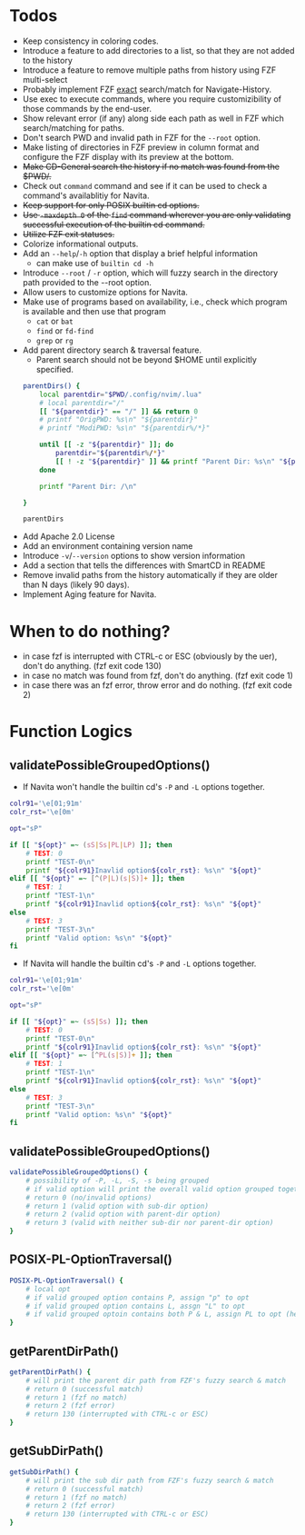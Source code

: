 # Todos

- Keep consistency in coloring codes.
- Introduce a feature to add directories to a list, so that they are not added to the history
- Introduce a feature to remove multiple paths from history using FZF multi-select
- Probably implement FZF <u>exact</u> search/match for Navigate-History.
- Use exec to execute commands, where you require customizibility of those commands by the end-user.
- Show relevant error (if any) along side each path as well in FZF which search/matching for paths.
- Don't search PWD and invalid path in FZF for the `--root` option.
- Make listing of directories in FZF preview in column format and configure the FZF display with its preview at the bottom.
- ~~Make CD-General search the history if no match was found from the $PWD/.~~
- Check out `command` command and see if it can be used to check a command's availablitiy for Navita.
- ~~Keep support for only POSIX builtin cd options.~~
- ~~Use `-maxdepth 0` of the `find` command wherever you are only validating successful execution of the builtin cd command.~~
- ~~Utilize FZF exit statuses.~~
- Colorize informational outputs.
- Add an `--help`/`-h` option that display a brief helpful information
    - can make use of `builtin cd -h`
- Introduce `--root` / `-r` option, which will fuzzy search in the directory path provided to the --root option.
- Allow users to customize options for Navita.
- Make use of programs based on availability, i.e., check which program is available and then use that program
    - `cat` or `bat`
    - `find` or `fd-find`
    - `grep` or `rg`
- Add parent directory search & traversal feature.
    - Parent search should not be beyond $HOME until explicitly specified.
    ```bash
    parentDirs() {
        local parentdir="$PWD/.config/nvim/.lua"
        # local parentdir="/"
        [[ "${parentdir}" == "/" ]] && return 0
        # printf "OrigPWD: %s\n" "${parentdir}"
        # printf "ModiPWD: %s\n" "${parentdir%/*}"

        until [[ -z "${parentdir}" ]]; do
            parentdir="${parentdir%/*}"
            [[ ! -z "${parentdir}" ]] && printf "Parent Dir: %s\n" "${parentdir}"
        done

        printf "Parent Dir: /\n"

    }

    parentDirs
    ```
- Add Apache 2.0 License
- Add an environment containing version name
- Introduce `-v`/`--version` options to show version information
- Add a section that tells the differences with SmartCD in README
- Remove invalid paths from the history automatically if they are older than N days (likely 90 days).
- Implement Aging feature for Navita.

# When to do nothing?

- in case fzf is interrupted with CTRL-c or ESC (obviously by the uer), don't do anything. (fzf exit code 130)
- in case no match was found from fzf, don't do anything. (fzf exit code 1)
- in case there was an fzf error, throw error and do nothing. (fzf exit code 2)

# Function Logics

## validatePossibleGroupedOptions()

- If Navita won't handle the builtin cd's `-P` and `-L` options together.

```bash
colr91='\e[01;91m'
colr_rst='\e[0m'

opt="sP"

if [[ "${opt}" =~ (sS|Ss|PL|LP) ]]; then
	# TEST: 0
	printf "TEST-0\n"
	printf "${colr91}Inavlid option${colr_rst}: %s\n" "${opt}"
elif [[ "${opt}" =~ [^(P|L)(s|S)]+ ]]; then
	# TEST: 1
	printf "TEST-1\n"
	printf "${colr91}Inavlid option${colr_rst}: %s\n" "${opt}"
else
	# TEST: 3
	printf "TEST-3\n"
	printf "Valid option: %s\n" "${opt}"
fi
```

- If Navita will handle the builtin cd's `-P` and `-L` options together.

```bash
colr91='\e[01;91m'
colr_rst='\e[0m'

opt="sP"

if [[ "${opt}" =~ (sS|Ss) ]]; then
	# TEST: 0
	printf "TEST-0\n"
	printf "${colr91}Inavlid option${colr_rst}: %s\n" "${opt}"
elif [[ "${opt}" =~ [^PL(s|S)]+ ]]; then
	# TEST: 1
	printf "TEST-1\n"
	printf "${colr91}Inavlid option${colr_rst}: %s\n" "${opt}"
else
	# TEST: 3
	printf "TEST-3\n"
	printf "Valid option: %s\n" "${opt}"
fi
```

## validatePossibleGroupedOptions()

```bash
validatePossibleGroupedOptions() {
	# possibility of -P, -L, -S, -s being grouped
	# if valid option will print the overall valid option grouped together.
	# return 0 (no/invalid options)
	# return 1 (valid option with sub-dir option)
	# return 2 (valid option with parent-dir option)
	# return 3 (valid with neither sub-dir nor parent-dir option)
}
```

## POSIX-PL-OptionTraversal()

```bash
POSIX-PL-OptionTraversal() {
	# local opt
	# if valid grouped option contains P, assign "p" to opt
	# if valid grouped option contains L, assgn "L" to opt
	# if valid grouped optoin contains both P & L, assign PL to opt (here order matters)
}
```

## getParentDirPath()

```bash
getParentDirPath() {
	# will print the parent dir path from FZF's fuzzy search & match
	# return 0 (successful match)
	# return 1 (fzf no match)
	# return 2 (fzf error)
	# return 130 (interrupted with CTRL-c or ESC)
}
```

## getSubDirPath()

```bash
getSubDirPath() {
	# will print the sub dir path from FZF's fuzzy search & match
	# return 0 (successful match)
	# return 1 (fzf no match)
	# return 2 (fzf error)
	# return 130 (interrupted with CTRL-c or ESC)
}
```
